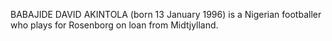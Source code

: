 BABAJIDE DAVID AKINTOLA (born 13 January 1996) is a Nigerian footballer who plays for Rosenborg on loan from Midtjylland.
